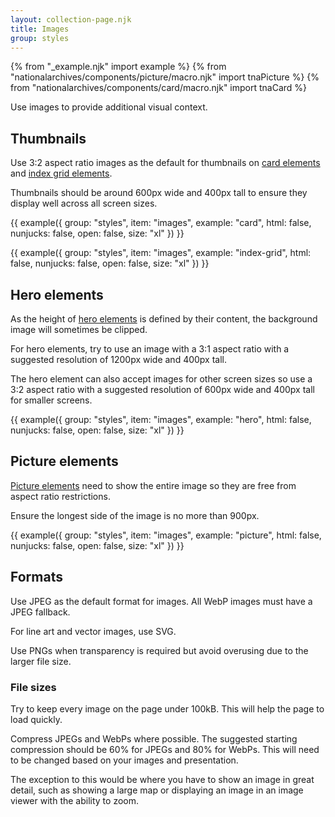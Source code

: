 ```yaml
---
layout: collection-page.njk
title: Images
group: styles
---
```


{% from "_example.njk" import example %}
{% from "nationalarchives/components/picture/macro.njk" import tnaPicture %}
{% from "nationalarchives/components/card/macro.njk" import tnaCard %}

Use images to provide additional visual context.

## Thumbnails

Use 3:2 aspect ratio images as the default for thumbnails on [card elements](/design-system/components/card/) and [index grid elements](/design-system/components/index-grid/).

Thumbnails should be around 600px wide and 400px tall to ensure they display well across all screen sizes.

{{ example({ group: "styles", item: "images", example: "card", html: false, nunjucks: false, open: false, size: "xl" }) }}

{{ example({ group: "styles", item: "images", example: "index-grid", html: false, nunjucks: false, open: false, size: "xl" }) }}

## Hero elements

As the height of [hero elements](/design-system/components/hero/) is defined by their content, the background image will sometimes be clipped.

For hero elements, try to use an image with a 3:1 aspect ratio with a suggested resolution of 1200px wide and 400px tall.

The hero element can also accept images for other screen sizes so use a 3:2 aspect ratio with a suggested resolution of 600px wide and 400px tall for smaller screens.

{{ example({ group: "styles", item: "images", example: "hero", html: false, nunjucks: false, open: false, size: "xl" }) }}

## Picture elements

[Picture elements](/design-system/components/picture/) need to show the entire image so they are free from aspect ratio restrictions.

Ensure the longest side of the image is no more than 900px.

{{ example({ group: "styles", item: "images", example: "picture", html: false, nunjucks: false, open: false, size: "xl" }) }}

## Formats

Use JPEG as the default format for images. All WebP images must have a JPEG fallback.

For line art and vector images, use SVG.

Use PNGs when transparency is required but avoid overusing due to the larger file size.

### File sizes

Try to keep every image on the page under 100kB. This will help the page to load quickly.

Compress JPEGs and WebPs where possible. The suggested starting compression should be 60% for JPEGs and 80% for WebPs. This will need to be changed based on your images and presentation.

The exception to this would be where you have to show an image in great detail, such as showing a large map or displaying an image in an image viewer with the ability to zoom.
